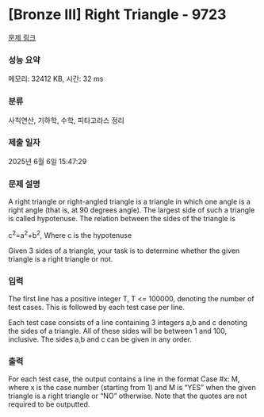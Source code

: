 # [Bronze III] Right Triangle - 9723 

[문제 링크](https://www.acmicpc.net/problem/9723) 

### 성능 요약

메모리: 32412 KB, 시간: 32 ms

### 분류

사칙연산, 기하학, 수학, 피타고라스 정리

### 제출 일자

2025년 6월 6일 15:47:29

### 문제 설명

<p>A right triangle or right-angled triangle is a triangle in which one angle is a<br>
right angle (that is, at 90 degrees angle). The largest side of such a triangle is called hypotenuse. The relation between the sides of the triangle is</p>

<p>c<sup>2</sup>=a<sup>2</sup>+b<sup>2</sup>, Where c is the hypotenuse</p>

<p>Given 3 sides of a triangle, your task is to determine whether the given triangle is a right triangle or not. </p>

### 입력 

 <p>The first line has a positive integer T, T <= 100000, denoting the number of test cases. This is followed by each test case per line. </p>

<p>Each test case consists of a line containing 3 integers a,b and c denoting the sides of a triangle. All of these sides will be between 1 and 100, inclusive. The sides a,b and c can be given in any order. </p>

### 출력 

 <p>For each test case, the output contains a line in the format Case #x: M, where x is the case number (starting from 1) and M is “YES” when the given triangle is a right triangle or “NO” otherwise. Note that the quotes are not required to be outputted. </p>

